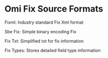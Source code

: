 # Omi Fix Source Formats

Fixml: Industry standard Fix Xml format

Sbe Fix: Simple binary encoding Fix 

Fix Txt: Simplified txt for fix information

Fix Types: Stores detailed field type information 
